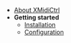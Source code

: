 <!-- docs/_sidebar.md -->

* [About XMidiCtrl](/)
* **Getting started**
  * [Installation](installation.md)
  * [Configuration](configuration.md)

